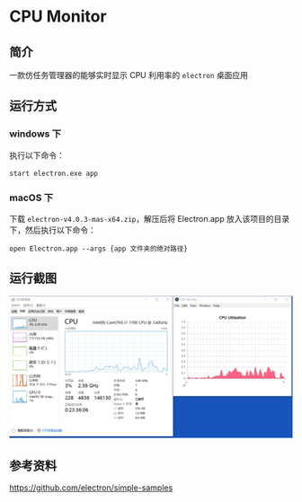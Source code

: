 # CPU Monitor
## 简介
一款仿任务管理器的能够实时显示 CPU 利用率的 `electron` 桌面应用

## 运行方式

### windows 下
执行以下命令：
```
start electron.exe app
```
### macOS 下
下载 `electron-v4.0.3-mas-x64.zip`，解压后将 Electron.app 放入该项目的目录下，然后执行以下命令：
```
open Electron.app --args {app 文件夹的绝对路径}
```

## 运行截图
![avatar](./screenshots/与任务管理器的对比.png)

## 参考资料
https://github.com/electron/simple-samples